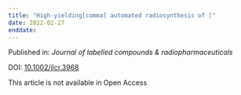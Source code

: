 ```yaml
---
title: "High-yielding[comma] automated radiosynthesis of ["
date: 2022-02-27
enddate:
---
```


Published in: *Journal of labelled compounds & radiopharmaceuticals*

DOI: [10.1002/jlcr.3968](https://doi.org/10.1002/jlcr.3968)

This article is not available in Open Access


